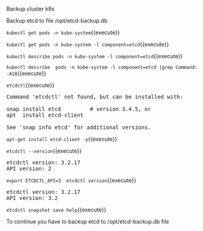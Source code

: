 Backup cluster k8s

Backup etcd to file /opt/etcd-backup.db


`kubectl get pods -n kube-system`{{execute}}


`kubectl get pods -n kube-system -l component=etcd`{{execute}}

`kubectl describe pods -n kube-system -l component=etcd`{{execute}}

`kubectl describe  pods -n kube-system -l component=etcd |grep Command: -A18`{{execute}}

`etcdctl`{{execute}}
<pre>
Command 'etcdctl' not found, but can be installed with:

snap install etcd         # version 3.4.5, or
apt  install etcd-client

See 'snap info etcd' for additional versions.
</pre>

`apt-get install etcd-client -y`{{execute}}

`etcdctl --version`{{execute}}

<pre>
etcdctl version: 3.2.17
API version: 2
</pre>

`export ETCDCTL_API=3 
etcdctl version`{{execute}}
<pre>
etcdctl version: 3.2.17
API version: 3.2
</pre>

`etcdctl snapshot save help`{{execute}}


To continue you have to backup etcd to /opt/etcd-backup.db file









